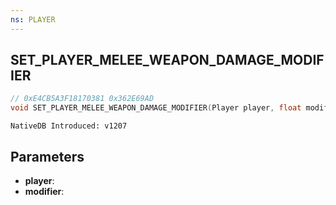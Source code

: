 ```yaml
---
ns: PLAYER
---
```

## SET_PLAYER_MELEE_WEAPON_DAMAGE_MODIFIER

```c
// 0xE4CB5A3F18170381 0x362E69AD
void SET_PLAYER_MELEE_WEAPON_DAMAGE_MODIFIER(Player player, float modifier);
```

```
NativeDB Introduced: v1207
```

## Parameters
* **player**:
* **modifier**:

